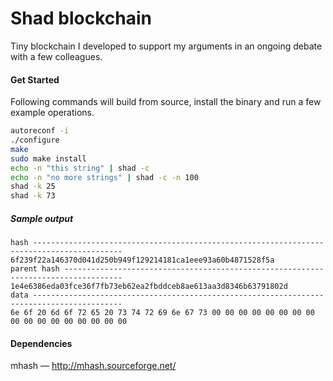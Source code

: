 # Shad blockchain
Tiny blockchain I developed to support my arguments in an ongoing debate with a few colleagues.

#### Get Started
Following commands will build from source, install the binary and run a few example operations.
```sh
autoreconf -i
./configure
make
sudo make install
echo -n "this string" | shad -c
echo -n "no more strings" | shad -c -n 100
shad -k 25
shad -k 73
```

##### Sample output
```
hash ------------------------------------------------------------------------------------------
6f239f22a146370d041d250b949f129214181ca1eee93a60b4871528f5a
parent hash -----------------------------------------------------------------------------------
1e4e6386eda03fce36f7fb73eb62ea2fbddceb8ae613aa3d8346b63791802d
data ------------------------------------------------------------------------------------------
6e 6f 20 6d 6f 72 65 20 73 74 72 69 6e 67 73 00 00 00 00 00 00 00 00 00 00 00 00 00 00 00 00 00
```

#### Dependencies
mhash &mdash; http://mhash.sourceforge.net/
